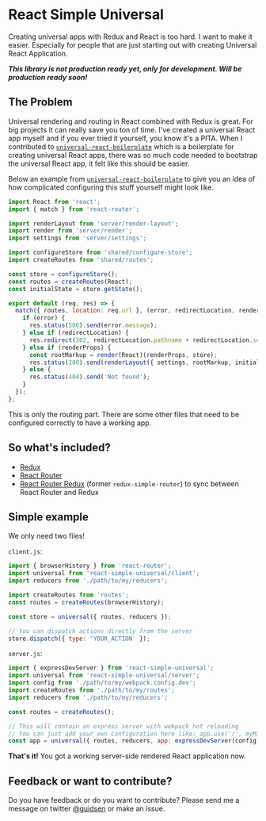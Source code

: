 # React Simple Universal
Creating universal apps with Redux and React is too hard. I want to make it easier. Especially for people that are just starting out with creating Universal React Application.

_**This library is not production ready yet, only for development. Will be production ready soon!**_

## The Problem
Universal rendering and routing in React combined with Redux is great. For big projects it can really save you ton of time.
I've created a universal React app myself and if you ever tried it yourself, you know it's a PITA. 
When I contributed to [`universal-react-boilerplate`](https://github.com/cloverfield-tools/universal-react-boilerplate) which is a boilerplate for creating universal React apps, there was so much code needed to bootstrap the universal React app, it felt like this should be easier.

Below an example from [`universal-react-boilerplate`](https://github.com/cloverfield-tools/universal-react-boilerplate) to give you an idea of how complicated configuring this stuff yourself might look like.

```javascript
import React from 'react';
import { match } from 'react-router';

import renderLayout from 'server/render-layout';
import render from 'server/render';
import settings from 'server/settings';

import configureStore from 'shared/configure-store';
import createRoutes from 'shared/routes';

const store = configureStore();
const routes = createRoutes(React);
const initialState = store.getState();

export default (req, res) => {
  match({ routes, location: req.url }, (error, redirectLocation, renderProps) => {
    if (error) {
      res.status(500).send(error.message);
    } else if (redirectLocation) {
      res.redirect(302, redirectLocation.pathname + redirectLocation.search);
    } else if (renderProps) {
      const rootMarkup = render(React)(renderProps, store);
      res.status(200).send(renderLayout({ settings, rootMarkup, initialState }));
    } else {
      res.status(404).send('Not found');
    }
  });
};
```

This is only the routing part. There are some other files that need to be configured correctly to have a working app.

## So what's included?
- [Redux](https://github.com/rackt/redux)
- [React Router](https://github.com/rackt/react-router)
- [React Router Redux](https://github.com/rackt/react-router-redux) (former `redux-simple-router`) to sync between React Router and Redux

## Simple example

We only need two files!

`client.js`:
```javascript
import { browserHistory } from 'react-router';
import universal from 'react-simple-universal/client';
import reducers from './path/to/my/reducers';

import createRoutes from 'routes';
const routes = createRoutes(browserHistory);

const store = universal({ routes, reducers });

// You can dispatch actions directly from the server
store.dispatch({ type: 'YOUR_ACTION' });
```

`server.js`:
```javascript
import { expressDevServer } from 'react-simple-universal';
import universal from 'react-simple-universal/server';
import config from './path/to/my/webpack.config.dev';
import createRoutes from './path/to/my/routes';
import reducers from './path/to/my/reducers';

const routes = createRoutes();

// This will contain an express server with webpack hot reloading
// You can just add your own configuration here like: app.use('/', myMiddleware)
const app = universal({ routes, reducers, app: expressDevServer(config) });
```

**That's it!** You got a working server-side rendered React application now.

## Feedback or want to contribute?
Do you have feedback or do you want to contribute? Please send me a message on twitter [@guidsen](https://twitter.com/guidsen) or make an issue.
